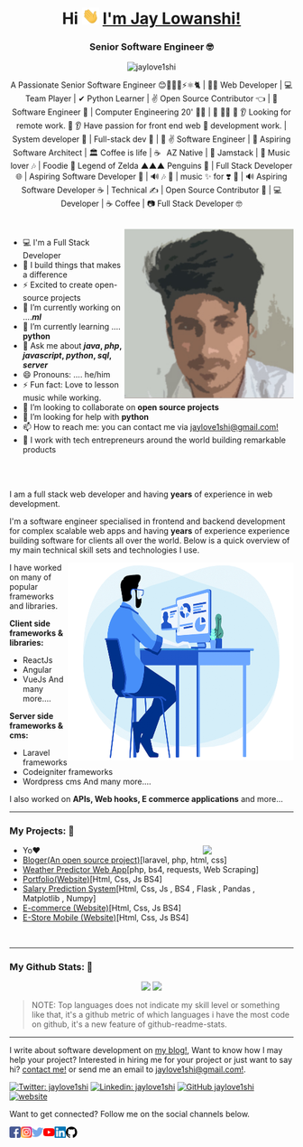 <h1 align="center">
	Hi 
	<img src="https://raw.githubusercontent.com/jaylove1shi/jaylove1shi/main/hi.gif" width="30px">
	<a href="//jaylove1shi.com"> I'm Jay Lowanshi! </a> 
</h1>

<h3 align="center">Senior Software Engineer 🤓 </h3>

<p align="center"> 
	<img src='https://komarev.com/ghpvc/?username=jaylove1shi' alt='jaylove1shi'/>
</p>

<p align="center">
	A Passionate Senior Software Engineer 😊👨🏻‍💻⚡⚛️🐈 | 👨‍💻 Web Developer | 💻 Team Player | ✔ Python Learner | ✌ Open Source Contributor 👈 | 🧐 Software Engineer 🤘 |  Computer Engineering 20' 👨‍🎓 | 👊 👨‍💻 👀 👂 Looking for remote work. 👀 👂 Have passion for front end web 🌠 development work. | System developer 🤖 | Full-stack dev 🚀 | 🎉 ✌️ Software Engineer | 🚀 Aspiring Software Architect | 🏛 Coffee is life | ☕️⠀AZ Native | 🌵 Jamstack | 🥑 Music lover 🎶 | Foodie 🍜 Legend of Zelda ▲▲▲ Penguins 🐧 | Full Stack Developer 🌐 | Aspiring Software Developer 👾 | 🔊  🎶 🐨 |  music ✨ for ❣️ 🤖 |  🔊 Aspiring Software Developer ☕ | Technical ✍ | Open Source Contributor 🖤 | 💻 Developer | ☕️ Coffee |  📷 Full Stack Developer 🤓
</p>

<br>

<img align="right" width="300" height="300" alt="Profile" src="https://raw.githubusercontent.com/jaylove1shi/jaylove1shi/main/profile.jpg" />

- 💻 I'm a Full Stack Developer
- 🔭 I build things that makes a difference
- ⚡ Excited to create open-source projects
- 🔭 I’m currently working on ....***ml***
- 🌱 I’m currently learning .... **python**
- 💬 Ask me about ***java*, *php*, *javascript*, *python*, *sql*, *server***
- 😄 Pronouns: .... he/him
- ⚡ Fun fact: Love to lesson music while working.
- 👯 I’m looking to collaborate on **open source projects**
- 🤔 I’m looking for help with  **python**
- 📫 How to reach me: you can contact me via [jaylove1shi@gmail.com!](mailto:jaylove1shi@gmail.com)
- 💜 I work with tech entrepreneurs around the world building remarkable products



<br>
<br>

I am a full stack web developer and having **years**  of experience in web development.

I'm a software engineer specialised in frontend and backend development for complex scalable web apps and having **years** of experience experience building software for clients all over the world. Below is a quick overview of my main technical skill sets and technologies I use.

<img align="right" width="400" height="350" alt="GIF" src="https://raw.githubusercontent.com/jaylove1shi/jaylove1shi/main/banner.gif" />

I have worked on many of popular frameworks and libraries.

**Client side frameworks & libraries:**
- ReactJs
- Angular
- VueJs And many more....

**Server side frameworks & cms:**
- Laravel frameworks
- Codeigniter frameworks
- Wordpress cms And many more....

I also worked on **APIs, Web hooks, E commerce applications** and more...
<br>
<hr/>


### My Projects: 🖤
<img align="right" src="https://raw.githubusercontent.com/jaylove1shi/jaylove1shi/main/dev.gif" width="32%"/>

- Yo❤️
- [Bloger(An open source project)](https://github.com/)[laravel, php, html, css]
- [Weather Predictor Web App](https://github.com/)[php, bs4, requests, Web Scraping]
- [Portfolio(Website)](https://github.com)[Html, Css, Js BS4]
- [Salary Prediction System](https://github.com/)[Html, Css, Js , BS4 , Flask , Pandas , Matplotlib , Numpy]
- [E-commerce (Website)](https://github.com)[Html, Css, Js BS4]
- [E-Store Mobile (Website)](https://github.com)[Html, Css, Js BS4]
<br>
<hr/>


### My Github Stats: 🖤
<p align="center"> 
	<img  height="150" src="https://github-readme-stats.vercel.app/api?username=jaylove1shi&show_icons=true&hide_border=true">	
	<img height="150" src="https://github-readme-stats.vercel.app/api/top-langs/?username=anuraghazra&layout=compact"/>
</p>

>NOTE: Top languages does not indicate my skill level or something like that, it's a github metric of which languages i have the most code on github, it's a new feature of github-readme-stats.

<hr/>


I write about software development on [my blog!](https://www.jaylove1shi.com), Want to know how I may help your project? Interested in hiring me for your project or just want to say hi? [contact me!](https://www.jaylove1shi.com/contact-me) or send me an email to [jaylove1shi@gmail.com!](mailto:jaylove1shi@gmail.com).

[![Twitter: jaylove1shi](https://img.shields.io/twitter/follow/jaylove1shi?style=social)](https://twitter.com/jaylove1shi)
[![Linkedin: jaylove1shi](https://img.shields.io/badge/-jaylove1shi-blue?style=flat-square&logo=Linkedin&logoColor=white&link=https://www.linkedin.com/in/jaylove1shi/)](https://www.linkedin.com/in/jaylove1shi/)
[![GitHub jaylove1shi](https://img.shields.io/github/followers/jaylove1shi?label=follow&style=social)](https://github.com/jaylove1shi)
[![website](https://img.shields.io/badge/Blog-jaylove1shi.com-2648ff?style=flat-square&logo=google-chrome)](https://www.jaylove1shi.com)

Want to get connected? Follow me on the social channels below.

<p>
<a href="https://www.facebook.com/jaylove1shi">
	<img align="left" alt="Jay's Facebook" width="20px" src="https://raw.githubusercontent.com/jaylove1shi/jaylove1shi/main/fb.svg" />
</a>
<a href="https://www.instagram.com/jaylove1shi/">
	<img align="left" alt="Jay's Instagram" width="20px" src="https://raw.githubusercontent.com/jaylove1shi/jaylove1shi/main/insta.svg" />
</a>
<a href="https://twitter.com/jaylove1shi">
	<img align="left" alt="Jay's Twitter" width="20px" src="https://raw.githubusercontent.com/jaylove1shi/jaylove1shi/main/twitter.svg" />
</a>
<a href="https://www.youtube.com/channel/UCQNH2Az50G6Av2_eUyroZuQ">
	<img align="left" alt="Jay's Youtube" width="20px" src="https://raw.githubusercontent.com/jaylove1shi/jaylove1shi/main/youtube.svg" />
</a>
<a href="https://www.linkedin.com/in/jaylove1shi">
	<img align="left" alt="Jay's Linkdein" width="20px" src="https://raw.githubusercontent.com/jaylove1shi/jaylove1shi/main/linkedin.svg" /> 
</a>
<a href="https://github.com/jaylove1shi">
	<img align="left" alt="Jay's Github" width="20px" src="https://raw.githubusercontent.com/jaylove1shi/jaylove1shi/main/github.svg" />
</a>
</p>

<br>

<!--
**jaylove1shi/jaylove1shi** is a ✨ _special_ ✨ repository because its `README.md` (this file) appears on your GitHub profile.
[![Website Badge](https://img.shields.io/badge/-crumet-47CCCC?style=flat&logo=Google-Chrome&logoColor=white&link=https://jaylove1nshi)](https://jaylove1nshi.com)
[![Linkedin Badge](https://img.shields.io/badge/-jaylove1shi-blue?style=flat&logo=Linkedin&logoColor=white&link=https://www.linkedin.com/in/jaylove1shi/)](https://www.linkedin.com/in/jaylove1shi/)
[![Twitter Badge](https://img.shields.io/badge/-@jaylove1shi-1ca0f1?style=flat&labelColor=1ca0f1&logo=twitter&logoColor=white&link=https://twitter.com/jaylove1shi)](https://twitter.com/jaylove1shi)
[![Instagram Badge](https://img.shields.io/badge/-@jaylove1shi-purple?style=flat&logo=instagram&logoColor=white&link=https://instagram.com/jaylove1shi/)](https://instagram.com/jaylove1shi)
[![Gmail Badge](https://img.shields.io/badge/-jaylove1shi-c14438?style=flat&logo=Gmail&logoColor=white&link=mailto:jaylove1shi@gmail.com)](mailto:jaylove1shi@gmail.com)

Here are some ideas to get you started:

- 🔭 I’m currently working on ...
- 🌱 I’m currently learning ...
- 👯 I’m looking to collaborate on ...
- 🤔 I’m looking for help with ...
- 💬 Ask me about ...
- 📫 How to reach me: ...
- 😄 Pronouns: ...
- ⚡ Fun fact: ...
-->
